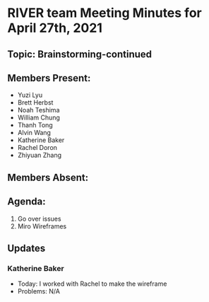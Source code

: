# RIVER team Meeting Minutes for April 27th, 2021

## Topic: Brainstorming-continued

## Members Present:
- Yuzi Lyu
- Brett Herbst
- Noah Teshima
- William Chung
- Thanh Tong
- Alvin Wang
- Katherine Baker
- Rachel Doron
- Zhiyuan Zhang
    
## Members Absent:


## Agenda:
1. Go over issues
2. Miro Wireframes

## Updates

### Katherine Baker
- Today: I worked with Rachel to make the wireframe
- Problems: N/A
